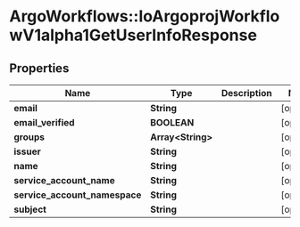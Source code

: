 # ArgoWorkflows::IoArgoprojWorkflowV1alpha1GetUserInfoResponse

## Properties
Name | Type | Description | Notes
------------ | ------------- | ------------- | -------------
**email** | **String** |  | [optional] 
**email_verified** | **BOOLEAN** |  | [optional] 
**groups** | **Array&lt;String&gt;** |  | [optional] 
**issuer** | **String** |  | [optional] 
**name** | **String** |  | [optional] 
**service_account_name** | **String** |  | [optional] 
**service_account_namespace** | **String** |  | [optional] 
**subject** | **String** |  | [optional] 


